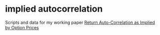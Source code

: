 # implied autocorrelation

Scripts and data for my working paper [Return Auto-Correlation as Implied by Option Prices](https://papers.ssrn.com/sol3/papers.cfm?abstract_id=4150310)
